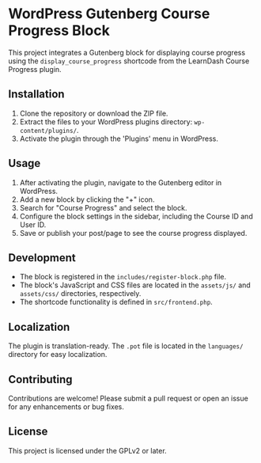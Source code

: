 # WordPress Gutenberg Course Progress Block

This project integrates a Gutenberg block for displaying course progress using the `display_course_progress` shortcode from the LearnDash Course Progress plugin.

## Installation

1. Clone the repository or download the ZIP file.
2. Extract the files to your WordPress plugins directory: `wp-content/plugins/`.
3. Activate the plugin through the 'Plugins' menu in WordPress.

## Usage

1. After activating the plugin, navigate to the Gutenberg editor in WordPress.
2. Add a new block by clicking the "+" icon.
3. Search for "Course Progress" and select the block.
4. Configure the block settings in the sidebar, including the Course ID and User ID.
5. Save or publish your post/page to see the course progress displayed.

## Development

- The block is registered in the `includes/register-block.php` file.
- The block's JavaScript and CSS files are located in the `assets/js/` and `assets/css/` directories, respectively.
- The shortcode functionality is defined in `src/frontend.php`.

## Localization

The plugin is translation-ready. The `.pot` file is located in the `languages/` directory for easy localization.

## Contributing

Contributions are welcome! Please submit a pull request or open an issue for any enhancements or bug fixes.

## License

This project is licensed under the GPLv2 or later.